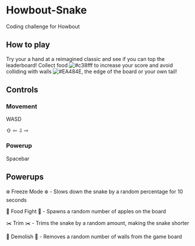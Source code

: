 # Howbout-Snake
Coding challenge for Howbout

## How to play
Try your a hand at a reimagined classic and see if you can top the leaderboard! Collect food ![#c38fff](https://via.placeholder.com/15/c38fff/c38fff.png) to increase your score and avoid colliding with walls ![#EA484E](https://via.placeholder.com/15/EA484E/EA484E.png), the edge of the board or your own tail!


## Controls
### Movement
WASD 

⇧
⇦
⇩
⇨

### Powerup

Spacebar

## Powerups
❄️ Freeze Mode ❄️ - Slows down the snake by a random percentage for 10 seconds

🍎 Food Fight 🍎 - Spawns a random number of apples on the board

✂️ Trim ✂️ - Trims the snake by a random amount, making the snake shorter

🔨 Demolish 🔨 - Removes a random number of walls from the game board
